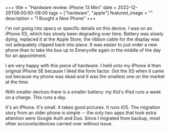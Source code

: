 +++
title =  "Hardware review: iPhone 13 Mini"
date = 2022-12-29T08:00:00-08:00
tags = ["hardware", "apple"]
featured_image = ""
description = "I Bought a New Phone"
+++

I'm not going into specs or specific details on this device. I was on an iPhone XS, which has slowly been degrading over time. Battery was slowly dying, replaced it at the Apple Store, the ribbon cable for the display was not adequately clipped back into place. It was easier to just order a new phone than to take the bus up to Emeryville again in the middle of the day for an appointment.

I am very happy with this piece of hardware. I held onto my iPhone 4 then original iPhone SE because I liked the form factor. Got the XS when it came out because my phone was dead and it was the smallest one on the market at the time.

With smaller devices there is a smaller battery: my Kid's iPad runs a week on a charge. This runs a day.

It's an iPhone. It's small. It takes good pictures. It runs iOS. The migration story from an older phone is simple -- the only two apps that took extra attention were Google Auth and Duo. Since I migrated from backup, most other accounts/devices carried over without issue.
